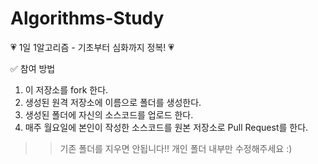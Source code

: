 # Algorithms-Study

💗 1일 1알고리즘 - 기초부터 심화까지 정복! 💗

✅ 참여 방법
1. 이 저장소를 fork 한다.
2. 생성된 원격 저장소에 이름으로 폴더를 생성한다.
3. 생성된 폴더에 자신의 소스코드를 업로드 한다.
4. 매주 월요일에 본인이 작성한 소스코드를 원본 저장소로 Pull Request를 한다.

>> 기존 폴더를 지우면 안됩니다!! 개인 폴더 내부만 수정해주세요 :)
